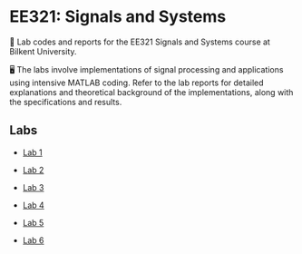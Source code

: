 # EE321: Signals and Systems
📄 Lab codes and reports for the EE321 Signals and Systems course at Bilkent University.

🖥️ The labs involve implementations of signal processing and applications using  intensive MATLAB coding. Refer to the lab reports for detailed explanations and theoretical background of the implementations, along with the specifications and results.

## Labs 
- [Lab 1](https://github.com/ynarter/EE321/tree/main/Lab%201)

- [Lab 2](https://github.com/ynarter/EE321/tree/main/Lab%202)

- [Lab 3](https://github.com/ynarter/EE321/tree/main/Lab%203)
 
- [Lab 4](https://github.com/ynarter/EE321/tree/main/Lab%204)
   
- [Lab 5](https://github.com/ynarter/EE321/tree/main/Lab%205)
     
- [Lab 6](https://github.com/ynarter/EE321/tree/main/Lab%206)
